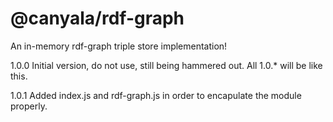 # @canyala/rdf-graph
An in-memory rdf-graph triple store implementation!

1.0.0 Initial version, do not use, still being hammered out. All 1.0.* will be like this.

1.0.1 Added index.js and rdf-graph.js in order to encapulate the module properly.
